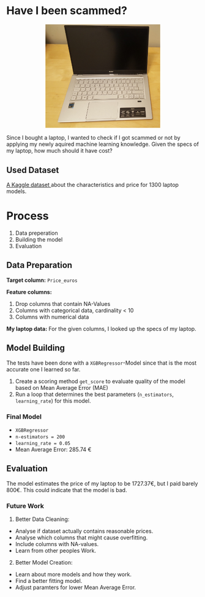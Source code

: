 # Have I been scammed?
<p align="center">
    <img src=laptop.jpg width="300">
</p>

Since I bought a laptop, I wanted to check if I got scammed or not by applying my newly aquired machine learning knowledge. Given the specs of my laptop, how much should it have cost?

## Used Dataset
<a href=https://www.kaggle.com/ionaskel/laptop-prices> A Kaggle dataset </a> about the characteristics and price for 1300 laptop models.

# Process
1. Data preperation
2. Building the model
3. Evaluation

## Data Preparation
**Target column:** `Price_euros`

**Feature columns:**
1. Drop columns that contain NA-Values
2. Columns with categorical data, cardinality < 10
3. Columns with numerical data

**My laptop data:** For the given columns, I looked up the specs of my laptop.

## Model Building
The tests have been done with a `XGBRegressor`-Model since that is the most accurate one I learned so far.
1. Create a scoring method `get_score` to evaluate quality of the model based on Mean Average Error (MAE)
2. Run a loop that determines the best parameters (`n_estimators`, `learning_rate`) for this model.

### Final Model
* `XGBRegressor`
* `n-estimators = 200`
* `learning_rate = 0.05`
* Mean Average Error: 285.74 €

## Evaluation
The model estimates the price of my laptop to be 1727.37€, but I paid barely 800€. This could indicate that the model is bad.

### Future Work
1. Better Data Cleaning:
  * Analyse if dataset actually contains reasonable prices.
  * Analyse which columns that might cause overfitting.
  * Include columns with NA-values.
  * Learn from other peoples Work.

2. Better Model Creation:
  * Learn about more models and how they work.
  * Find a better fitting model.
  * Adjust paramters for lower Mean Average Error.
